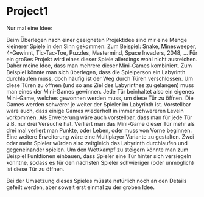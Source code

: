 # Project1

Nur mal eine Idee:

Beim Überlegen nach einer geeigneten Projektidee sind mir eine Menge kleinerer Spiele in den Sinn gekommen. 
Zum Beispiel: Snake, Minesweeper, 4-Gewinnt, Tic-Tac-Toe, Puzzles, Mastermind, Space Invaders, 2048, ... 
Für ein großes Projekt wird eines dieser Spiele allerdings wohl nicht ausreichen. Daher meine Idee, dass man mehrere dieser Mini-Games kombiniert. 
Zum Beispiel könnte man sich überlegen, dass die Spielperson ein Labyrinth durchlaufen muss, doch häufig ist der Weg durch Türen verschlossen. Um diese Türen zu öffnen (und so ans Ziel des Labyrinthes zu gelangen) muss man eines der Mini-Games gewinnen. Jede Tür beinhaltet also ein eigenes Mini-Game, welches gewonnen werden muss, um diese Tür zu öffnen. Die Games werden schwerer je weiter der Spieler im Labyrinth ist. Vorstellbar wäre auch, dass einige Games wiederholt in immer schwereren Leveln vorkommen.
Als Erweiterung wäre auch vorstellbar, dass man für jede Tür z.B. nur drei Versuche hat. Verliert man das Mini-Game dieser Tür mehr als drei mal verliert man Punkte, oder Leben, oder muss von Vorne beginnen. 
Eine weitere Erweiterung wäre eine Multiplayer Variante zu gestalten. Zwei oder mehr Spieler würden also zeitgleich das Labyrinth durchlaufen und gegeneinander spielen. Um den Wettkampf zu steigern könnte man zum Beispiel Funktionen einbauen, dass Spieler eine Tür hinter sich versiegeln könntne, sodass es für den nächsten Spieler schwieriger (oder unmöglich) ist diese Tür zu öffnen.

Bei der Umsetzung dieses Spieles müsste natürlich noch an den Details gefeilt werden, aber soweit erst einmal zu der groben Idee.
